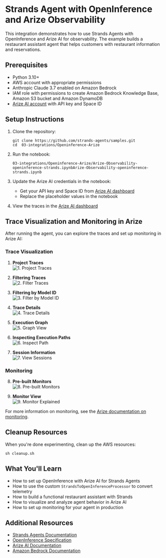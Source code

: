 # Strands Agent with OpenInference and Arize Observability

This integration demonstrates how to use Strands Agents with OpenInference and Arize AI for observability. The example builds a restaurant assistant agent that helps customers with restaurant information and reservations.

## Prerequisites

* Python 3.10+
* AWS account with appropriate permissions
* Anthropic Claude 3.7 enabled on Amazon Bedrock
* IAM role with permissions to create Amazon Bedrock Knowledge Base, Amazon S3 bucket and Amazon DynamoDB
* [Arize AI account](https://app.arize.com/signup) with API key and Space ID

## Setup Instructions

1. Clone the repository:
   ```
   git clone https://github.com/strands-agents/samples.git
   cd  03-integrations/Openinference-Arize
   ```

2. Run the notebook:
   ```
   03-integrations/Openinference-Arize/Arize-Observability-openinference-strands.ipynbArize-Observability-openinference-strands.ipynb
   
   ```

3. Update the Arize AI credentials in the notebook:
   - Get your API key and Space ID from [Arize AI dashboard](https://app.arize.com/settings)
   - Replace the placeholder values in the notebook

4. View the traces in the [Arize AI dashboard](https://app.arize.com)

## Trace Visualization and Monitoring in Arize

After running the agent, you can explore the traces and set up monitoring in Arize AI:

### Trace Visualization

1. **Project Traces**  
   ![1. Project Traces](images/project_traces.png)

2. **Filtering Traces**  
   ![2. Filter Traces](images/filter_traces.png)

3. **Filtering by Model ID**  
   ![3. Filter by Model ID](images/filter_trace_model_ID.png)

4. **Trace Details**  
   ![4. Trace Details](images/trace_arize.png)

5. **Execution Graph**  
   ![5. Graph View](images/graph.png)

6. **Inspecting Execution Paths**  
   ![6. Inspect Path](images/inspect_path.png)

7. **Session Information**  
   ![7. View Sessions](images/view_sessions.png)

### Monitoring

8. **Pre-built Monitors**  
   ![8. Pre-built Monitors](images/prebuilt_monitors.png)

9. **Monitor View**  
   ![9. Monitor Explained](images/monitor_explained.png)

For more information on monitoring, see the [Arize documentation on  monitoring](https://arize.com/docs/ax/observe/production-monitoring).

## Cleanup Resources

When you're done experimenting, clean up the AWS resources:

```
sh cleanup.sh
```

## What You'll Learn

- How to set up OpenInference with Arize AI for Strands Agents
- How to use the custom `StrandsToOpenInferenceProcessor` to convert telemetry
- How to build a functional restaurant assistant with Strands
- How to visualize and analyze agent behavior in Arize AI
- How to set up monitoring for your agent in production

## Additional Resources

- [Strands Agents Documentation](https://github.com/strands-agents/sdk-python)
- [OpenInference Specification](https://openinference.ai/)
- [Arize AI Documentation](https://docs.arize.com/)
- [Amazon Bedrock Documentation](https://docs.aws.amazon.com/bedrock/)